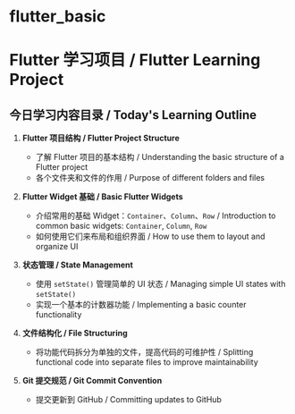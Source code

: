# flutter_basic

# Flutter 学习项目 / Flutter Learning Project

## 今日学习内容目录 / Today's Learning Outline

1. **Flutter 项目结构 / Flutter Project Structure**
   - 了解 Flutter 项目的基本结构 / Understanding the basic structure of a Flutter project
   - 各个文件夹和文件的作用 / Purpose of different folders and files

2. **Flutter Widget 基础 / Basic Flutter Widgets**
   - 介绍常用的基础 Widget：`Container`、`Column`、`Row` / Introduction to common basic widgets: `Container`, `Column`, `Row`
   - 如何使用它们来布局和组织界面 / How to use them to layout and organize UI

3. **状态管理 / State Management**
   - 使用 `setState()` 管理简单的 UI 状态 / Managing simple UI states with `setState()`
   - 实现一个基本的计数器功能 / Implementing a basic counter functionality

4. **文件结构化 / File Structuring**
   - 将功能代码拆分为单独的文件，提高代码的可维护性 / Splitting functional code into separate files to improve maintainability

5. **Git 提交规范 / Git Commit Convention**
   - 提交更新到 GitHub / Committing updates to GitHub

